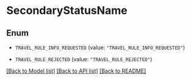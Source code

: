 # SecondaryStatusName

## Enum


* `TRAVEL_RULE_INFO_REQUESTED` (value: `"TRAVEL_RULE_INFO_REQUESTED"`)

* `TRAVEL_RULE_REJECTED` (value: `"TRAVEL_RULE_REJECTED"`)


[[Back to Model list]](../README.md#documentation-for-models) [[Back to API list]](../README.md#documentation-for-api-endpoints) [[Back to README]](../README.md)



